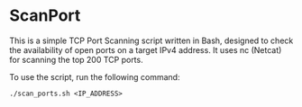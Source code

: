 # ScanPort

This is a simple TCP Port Scanning script written in Bash, designed to check the availability of open ports on a target IPv4 address. It uses nc (Netcat) for scanning the top 200 TCP ports.

To use the script, run the following command:

`./scan_ports.sh <IP_ADDRESS>`

